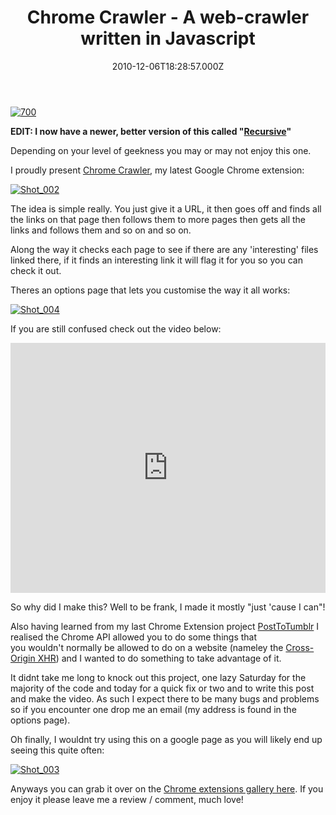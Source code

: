 ﻿---
coverImage: /images/fallback-post-header.png
date: "2010-12-06T18:28:57.000Z"
tags:
  - chrome
  - crawl
  - download
  - extension
  - files
  - google
  - options
  - project
  - simple
  - spider
title: Chrome Crawler - A web-crawler written in Javascript
oldUrl: /chrome-crawler/chrome-crawler-a-web-crawler-written-in-javascript
---

[![](https://www.mikecann.blog/wp-content/uploads/2010/12/700.jpg "700")](https://www.mikecann.blog/wp-content/uploads/2010/12/700.jpg)

**EDIT: I now have a newer, better version of this called "[Recursive](/posts/recursive/)"**

Depending on your level of geekness you may or may not enjoy this one.

<!-- more -->

I proudly present [Chrome Crawler](https://chrome.google.com/extensions/detail/amjiobljggbfblhmiadbhpjbjakbkldd), my latest Google Chrome extension:

[![](https://www.mikecann.blog/wp-content/uploads/2010/12/Shot_002.png "Shot_002")](https://www.mikecann.blog/wp-content/uploads/2010/12/Shot_002.png)

The idea is simple really. You just give it a URL, it then goes off and finds all the links on that page then follows them to more pages then gets all the links and follows them and so on and so on.

Along the way it checks each page to see if there are any 'interesting' files linked there, if it finds an interesting link it will flag it for you so you can check it out.

Theres an options page that lets you customise the way it all works:

[![](https://www.mikecann.blog/wp-content/uploads/2010/12/Shot_004.png "Shot_004")](https://www.mikecann.blog/wp-content/uploads/2010/12/Shot_004.png)

If you are still confused check out the video below:

<iframe width="100%" height="400" src="https://www.youtube.com/embed/ceeQEMTSD0I" frameborder="0" allow="accelerometer; autoplay; clipboard-write; encrypted-media; gyroscope; picture-in-picture" allowfullscreen></iframe>

So why did I make this? Well to be frank, I made it mostly "just 'cause I can"!

Also having learned from my last Chrome Extension project [PostToTumblr](/posts/my-first-chrome-extension-post-to-tumblr/) I realised the Chrome API allowed you to do some things that you wouldn't normally be allowed to do on a website (nameley the [Cross-Origin XHR](https://code.google.com/chrome/extensions/xhr.html)) and I wanted to do something to take advantage of it.

It didnt take me long to knock out this project, one lazy Saturday for the majority of the code and today for a quick fix or two and to write this post and make the video. As such I expect there to be many bugs and problems so if you encounter one drop me an email (my address is found in the options page).

Oh finally, I wouldnt try using this on a google page as you will likely end up seeing this quite often:

[![](https://www.mikecann.blog/wp-content/uploads/2010/12/Shot_003.png "Shot_003")](https://www.mikecann.blog/wp-content/uploads/2010/12/Shot_003.png)

Anyways you can grab it over on the [Chrome extensions gallery here](https://chrome.google.com/extensions/detail/amjiobljggbfblhmiadbhpjbjakbkldd). If you enjoy it please leave me a review / comment, much love!
